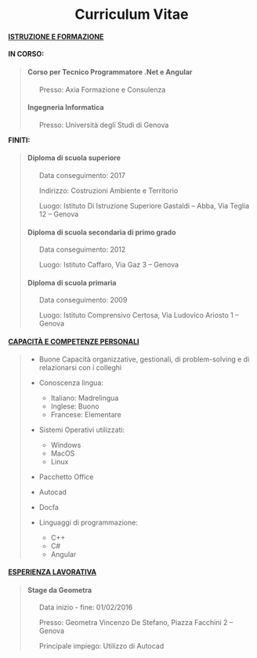 <h1 align="center">Curriculum Vitae</h1>

#### <u>ISTRUZIONE E FORMAZIONE</u>

**IN CORSO:**
> #### **Corso per Tecnico Programmatore .Net e Angular**
> <ul>Presso: Axia Formazione e Consulenza</ul>
>
> #### **Ingegneria Informatica**
> <ul>Presso: Università degli Studi di Genova</ul>

**FINITI:**
> #### **Diploma di scuola superiore**
> <ul>Data conseguimento: 2017</ul>
> <ul>Indirizzo: Costruzioni Ambiente e Territorio</ul>
> <ul>Luogo: Istituto Di Istruzione Superiore Gastaldi – Abba, Via Teglia 12 – Genova</ul>
>
> #### **Diploma di scuola secondaria di primo grado**
> <ul>Data conseguimento: 2012</ul>
> <ul>Luogo: Istituto Caffaro, Via Gaz 3 – Genova</ul>
>
> #### **Diploma di scuola primaria**
> <ul>Data conseguimento: 2009</ul>
> <ul>Luogo: Istituto Comprensivo Certosa, Via Ludovico Ariosto 1 – Genova</ul>

#### <u>CAPACITÀ E COMPETENZE PERSONALI</u>
> + Buone Capacità organizzative, gestionali, di problem-solving e di relazionarsi con i colleghi
> + Conoscenza lingua:
>   - Italiano: Madrelingua
>   - Inglese: Buono
>   - Francese: Elementare
>
> + Sistemi Operativi utilizzati:
>   - Windows
>   - MacOS
>   - Linux
>
> + Pacchetto Office
> + Autocad
> + Docfa
> + Linguaggi di programmazione:
>   - C++
>   - C#
>   - Angular

#### <u>ESPERIENZA LAVORATIVA</u>
> #### **Stage da Geometra**
> <ul>Data inizio - fine: 01/02/2016</ul>
> <ul>Presso: Geometra Vincenzo De Stefano, Piazza Facchini 2 – Genova</ul>
> <ul>Principale impiego: Utilizzo di Autocad</ul>
